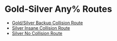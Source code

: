 # Gold-Silver Any% Routes

* [Gold/Silver Backup Collision Route](gold-silver-backup-collision-route/)
* [Silver Insane Collision Route](silver-insane-collision-route/)
* [Silver No Collision Route](silver-no-collision-route/)
